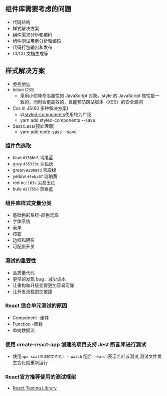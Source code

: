## 组件库需要考虑的问题

- 代码结构
- 样式解决方案
- 组件需求分析和编码
- 组件测试用例分析和编码
- 代码打包输出和发布
- CI/CD 文档生成等

## 样式解决方案

- [参考地址](https://reactjs.bootcss.com/docs/dom-elements.html)
- Inline CSS
  - 采用小驼峰命名属性的 JavaScript 对象。style 的 JavaScript 属性是一致的，同时会更高效的，且能预防跨站脚本（XSS）的安全漏洞
- Css in JS(60 多种解决方案)
  - 以[styled-components](https://styled-components.com/docs)使用较为广泛
  - yarn add styled-components --save
- Sass/Less(预处理器)
  - yarn add node-sass --save

### 组件色选取

- blue `#158bb8` 鸢尾蓝
- gray `#35333c` 沙鱼灰
- green `#20894d` 宫殿绿
- yellow `#feba07` 琥珀黄
- red `#cc163a` 尖晶玉红
- bule `#2775b6` 景泰蓝

### 组件库样式变量分类

- 基础色彩系统-颜色选取
- 字体系统
- 表单
- 按钮
- 边框和阴影
- 可配置开关

### 测试的重要性

- 高质量代码
- 更早的发现 bug，减少成本
- 让重构和升级变得更加容易可靠
- 让开发流程更加敏捷

### React 适合单元测试的原因

- Component -组件
- Function -函数
- 单向数据流

### 使用 create-react-app 创建的项目支持 Jest 断言库进行测试

- 使用`npx xxx(测试的文件名) --watch` 配合`--watch`表示监听该测试,测试文件发生变化就重新运行

### React官方推荐使用的测试框架
- [React Testing Library](https://reactjs.bootcss.com/docs/test-utils.html)